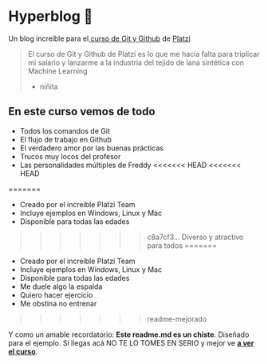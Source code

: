 # Hyperblog 💚
Un blog increíble para el[ curso de Git y Github](https://platzi.com/cursos/git-github/ " curso de Git y Github") de [Platzi](https://platzi.com/ "Platzi")
> El curso de Git y Github de Platzi es lo que me hacía falta para triplicar mi salario y lanzarme a la industria del tejido de lana sintética con Machine Learning
> - niñita

## En este curso vemos de todo
* Todos los comandos de Git
* El flujo de trabajo en Github
* El verdadero amor por las buenas prácticas
* Trucos muy locos del profesor
* Las personalidades múltiples de Freddy
<<<<<<< HEAD
<<<<<<< HEAD

=======
* Creado por el increible Platzi Team
* Incluye ejemplos en Windows, Linux y Mac
* Disponible para todas las edades
>>>>>>> c8a7cf3... Diverso y atractivo para todos
=======
* Creado por el increible Platzi Team
* Incluye ejemplos en Windows, Linux y Mac
* Disponible para todas las edades
* Me duele algo la espalda
* Quiero hacer ejercicio
* Me obstina no entrenar
>>>>>>> readme-mejorado


Y como un amable recordatorio: **Este readme.md es un chiste**.  Diseñado para el ejemplo. Si llegas acá NO TE LO TOMES EN SERIO y mejor ve [**a ver el curso**](https://platzi.com/cursos/git-github/ "a ver el curso").